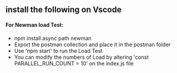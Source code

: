 ## install the following on Vscode

#### For Newman load Test:

* npm install async path newman
* Export the postman collection and place it in the postman folder
* Use 'npm start' to run the Load Test
* You can modify the numbers of Load by altering 'const PARALLEL_RUN_COUNT = 10' on the index.js file

